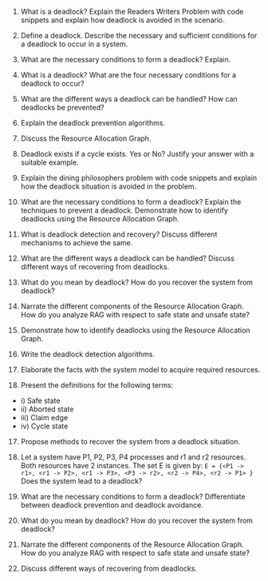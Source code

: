 
1. What is a deadlock? Explain the Readers Writers Problem with code snippets and explain how deadlock is avoided in the scenario.

2. Define a deadlock. Describe the necessary and sufficient conditions for a deadlock to occur in a system.

3. What are the necessary conditions to form a deadlock? Explain.

4. What is a deadlock? What are the four necessary conditions for a deadlock to occur?

5. What are the different ways a deadlock can be handled? How can deadlocks be prevented?

6. Explain the deadlock prevention algorithms.

7. Discuss the Resource Allocation Graph.

8. Deadlock exists if a cycle exists. Yes or No? Justify your answer with a suitable example.

9. Explain the dining philosophers problem with code snippets and explain how the deadlock situation is avoided in the problem.

10. What are the necessary conditions to form a deadlock? Explain the techniques to prevent a deadlock. Demonstrate how to identify deadlocks using the Resource Allocation Graph.

11. What is deadlock detection and recovery? Discuss different mechanisms to achieve the same.

12. What are the different ways a deadlock can be handled? Discuss different ways of recovering from deadlocks.

13. What do you mean by deadlock? How do you recover the system from deadlock?

14. Narrate the different components of the Resource Allocation Graph. How do you analyze RAG with respect to safe state and unsafe state?

15. Demonstrate how to identify deadlocks using the Resource Allocation Graph.

16. Write the deadlock detection algorithms.

17. Elaborate the facts with the system model to acquire required resources.

18. Present the definitions for the following terms:    
- i) Safe state
- ii) Aborted state
- iii) Claim edge
- iv) Cycle state

17. Propose methods to recover the system from a deadlock situation.

18. Let a system have P1, P2, P3, P4 processes and r1 and r2 resources. Both resources have 2 instances. The set E is given by:  `E = {<P1 -> r1>, <r1 -> P2>, <r1 -> P3>, <P3 -> r2>, <r2 -> P4>, <r2 -> P1> }` Does the system lead to a deadlock?

19. What are the necessary conditions to form a deadlock? Differentiate between deadlock prevention and deadlock avoidance.

20. What do you mean by deadlock? How do you recover the system from deadlock?

21. Narrate the different components of the Resource Allocation Graph. How do you analyze RAG with respect to safe state and unsafe state?

22. Discuss different ways of recovering from deadlocks.

